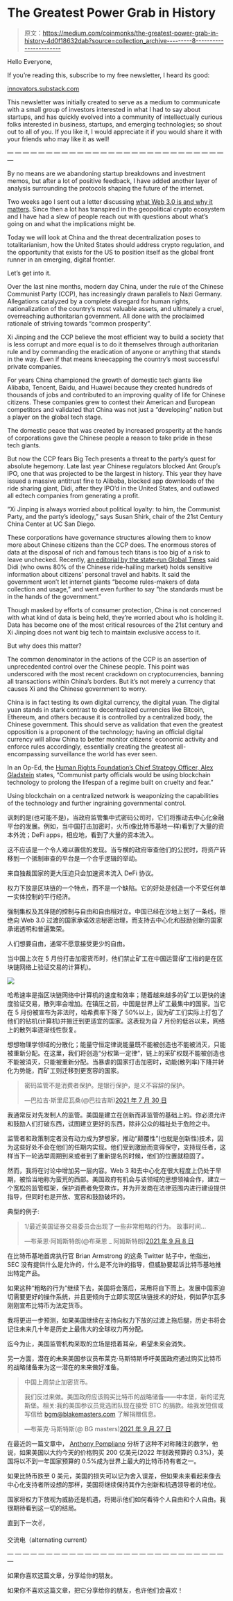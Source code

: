 # The Greatest Power Grab in History

> 原文：<https://medium.com/coinmonks/the-greatest-power-grab-in-history-4d0f18632dab?source=collection_archive---------8----------------------->

Hello Everyone,

If you’re reading this, subscribe to my free newsletter, I heard its good:

[innovators.substack.com](https://innovators.substack.com/)

This newsletter was initially created to serve as a medium to communicate with a small group of investors interested in what I had to say about startups, and has quickly evolved into a community of intellectually curious folks interested in business, startups, and emerging technologies; so shout out to all of you. If you like it, I would appreciate it if you would share it with your friends who may like it as well!

— — — — — — — — — — — — — — — — — — — — — — — — — — — — —

By no means are we abandoning startup breakdowns and investment memos, but after a lot of positive feedback, I have added another layer of analysis surrounding the protocols shaping the future of the internet.

Two weeks ago I sent out a letter discussing [what Web 3.0 is and why it matters](https://innovators.substack.com/p/web-30-a-brave-new-internet-?r=onooc&utm_campaign=post&utm_medium=web&utm_source=). Since then a lot has transpired in the geopolitical crypto ecosystem and I have had a slew of people reach out with questions about what’s going on and what the implications might be.

Today we will look at China and the threat decentralization poses to totalitarianism, how the United States should address crypto regulation, and the opportunity that exists for the US to position itself as the global front runner in an emerging, digital frontier.

Let’s get into it.

Over the last nine months, modern day China, under the rule of the Chinese Communist Party (CCP), has increasingly drawn parallels to Nazi Germany. Allegations catalyzed by a complete disregard for human rights, nationalization of the country’s most valuable assets, and ultimately a cruel, overreaching authoritarian government. All done with the proclaimed rationale of striving towards “common prosperity”.

Xi Jinping and the CCP believe the most efficient way to build a society that is less corrupt and more equal is to do it themselves through authoritarian rule and by commanding the eradication of anyone or anything that stands in the way. Even if that means kneecapping the country’s most successful private companies.

For years China championed the growth of domestic tech giants like Alibaba, Tencent, Baidu, and Huawei because they created hundreds of thousands of jobs and contributed to an improving quality of life for Chinese citizens. These companies grew to contest their American and European competitors and validated that China was not just a “developing” nation but a player on the global tech stage.

The domestic peace that was created by increased prosperity at the hands of corporations gave the Chinese people a reason to take pride in these tech giants.

But now the CCP fears Big Tech presents a threat to the party’s quest for absolute hegemony. Late last year Chinese regulators blocked Ant Group’s IPO, one that was projected to be the largest in history. This year they have issued a massive antitrust fine to Alibaba, blocked app downloads of the ride sharing giant, Didi, after they IPO’d in the United States, and outlawed all edtech companies from generating a profit.

“Xi Jinping is always worried about political loyalty: to him, the Communist Party, and the party’s ideology,” says Susan Shirk, chair of the 21st Century China Center at UC San Diego.

These corporations have governance structures allowing them to know more about Chinese citizens than the CCP does. The enormous stores of data at the disposal of rich and famous tech titans is too big of a risk to leave unchecked. Recently, [an editorial by the state-run Global Times](https://www.globaltimes.cn/page/202107/1227859.shtml) said Didi (who owns 80% of the Chinese ride-hailing market) holds sensitive information about citizens’ personal travel and habits. It said the government won’t let internet giants “become rules-makers of data collection and usage,” and went even further to say ”the standards must be in the hands of the government.”

Though masked by efforts of consumer protection, China is not concerned with what kind of data is being held, they’re worried about who is holding it. Data has become one of the most critical resources of the 21st century and Xi Jinping does not want big tech to maintain exclusive access to it.

But why does this matter?

The common denominator in the actions of the CCP is an assertion of unprecedented control over the Chinese people. This point was underscored with the most recent crackdown on cryptocurrencies, banning all transactions within China’s borders. But it’s not merely a currency that causes Xi and the Chinese government to worry.

China is in fact testing its own digital currency, the digital yuan. The digital yuan stands in stark contrast to decentralized currencies like Bitcoin, Ethereum, and others because it is controlled by a centralized body, the Chinese government. This should serve as validation that even the greatest opposition is a proponent of the technology; having an official digital currency will allow China to better monitor citizens’ economic activity and enforce rules accordingly, essentially creating the greatest all-encompassing surveillance the world has ever seen.

In an Op-Ed, the [Human Rights Foundation’s Chief Strategy Officer, Alex Gladstein](https://twitter.com/gladstein) states, “Communist party officials would be using blockchain technology to prolong the lifespan of a regime built on cruelty and fear.”

Using blockchain on a centralized network is weaponizing the capabilities of the technology and further ingraining governmental control.

讽刺的是(也可能不是)，当政府监管集中式密码公司时，它们将推动去中心化金融平台的发展。例如，当中国打击加密时，火币(像比特币基地一样)看到了大量的资本外流；DeFi apps，相应地，看到了大量的资本流入。

这不应该是一个令人难以置信的发现。当专横的政府审查他们的公民时，将资产转移到一个抵制审查的平台是一个合乎逻辑的举动。

来自独裁国家的更大压迫只会加速资本流入 DeFi 协议。

权力下放是区块链的一个特点，而不是一个缺陷。它的好处是创造一个不受任何单一实体控制的平行经济。

强制集权及其伴随的控制与自由和自由相对立。中国已经在沙地上划了一条线，拒绝向 Web 3.0 过渡的国家承诺效忠秘密治理，而支持去中心化和鼓励创新的国家承诺透明和普遍繁荣。

人们想要自由，通常不愿意接受更少的自由。

当中国上次在 5 月份打击加密货币时，他们禁止矿工在中国运营(矿工指的是在区块链网络上验证交易的计算机)。

![](img/b2f7ab0938aed50fdd30ecba6e464e70.png)

哈希速率是指区块链网络中计算机的速度和效率；随着越来越多的矿工以更快的速度验证交易，散列率会增加。在镇压之前，中国是世界上矿工最集中的国家。当它在 5 月份被宣布为非法时，哈希费率下降了 50%以上，因为矿工们实际上打包了他们的钻机(计算机)并搬迁到更适宜的国家。这表现为自 7 月份的低谷以来，网络上的散列率逐渐线性恢复。

想想物理学领域的分散化；能量守恒定律说能量既不能被创造也不能被消灭，只能被重新分配。在这里，我们将创造“分权第一定律”，链上的采矿权既不能被创造也不能被消灭，只能被重新分配。当暴虐的国家打击加密时，动能(散列率)下降并转化为势能，而矿工则迁移到更宽容的国家。

> 密码监管不是消费者保护。是银行保护，是义不容辞的保护。
> 
> —巴拉吉·斯里尼瓦桑(@巴拉吉斯)[2021 年 7 月 30 日](”https://twitter.com/balajis/status/1421131285255184388?ref_src=twsrc%5Etfw")

我通常反对先发制人的监管。美国是建立在创新而非监管的基础上的。你必须允许和鼓励人们打破东西，试图建立更好的东西，除非公众的福祉处于危险之中。

监管者和政策制定者没有动力成为梦想家，推动“颠覆性”(也就是创新性)技术，因为这些好处不会在他们的任期内实现。他们受到激励而变得保守，支持现任者，这样当下一轮选举周期到来或者到了重新提名的时候，他们的位置就稳固了。

然而，我将在讨论中增加另一层内容。Web 3 和去中心化在很大程度上仍处于早期，被恰当地称为蛮荒的西部。美国政府有机会与该领域的思想领袖合作，建立一个宽松的监管框架，保护消费者免受欺诈，并为开发商在法律范围内进行建设提供指导，但同时也是开放、宽容和鼓励破坏的。

典型的例子:

> 1/最近美国证券交易委员会出现了一些非常粗略的行为。
> 故事时间…
> 
> —布莱恩·阿姆斯特朗(@布莱恩 _ 阿姆斯特朗)[2021 年 9 月 8 日](”https://twitter.com/brian_armstrong/status/1435439291715358721?ref_src=twsrc%5Etfw")

在比特币基地首席执行官 Brian Armstrong 的这条 Twitter 帖子中，他指出，SEC 没有提供什么是允许的，什么是不允许的指导，但威胁要起诉比特币基地推出特定产品。

如果这种“粗略的行为”继续下去，美国将会落后，采用将自下而上。发展中国家迫切需要更好的操作系统，并且更倾向于立即实现区块链技术的好处，例如萨尔瓦多刚刚宣布比特币为法定货币。

我将更进一步预测，如果美国继续在支持向权力下放的过渡上拖后腿，历史书将会记住未来几十年是历史上最伟大的全球权力再分配。

迄今为止，美国监管机构采取的立场是捂着耳朵，希望未来会消失。

另一方面，潜在的未来美国参议员布莱克·马斯特斯呼吁美国政府通过购买比特币的战略储备来为这一潜在的未来做好准备。

> 中国上周禁止加密货币。
> 
> 我们反过来做。美国政府应该购买比特币的战略储备——中本堡，新的诺克斯堡。相关:我的美国参议员竞选团队现在接受 BTC 的捐款。给我发短信或写信给 bgm@blakemasters.com 了解捐赠信息。
> 
> —布莱克·马斯特斯(@ BG masters)[2021 年 9 月 27 日](”https://twitter.com/bgmasters/status/1442539765102833664?ref_src=twsrc%5Etfw")

在最近的一篇文章中， [Anthony Pompliano](https://twitter.com/APompliano?ref_src=twsrc%5Egoogle%7Ctwcamp%5Eserp%7Ctwgr%5Eauthor) 分析了这种不对称赌注的数学，他说，如果美国以大约今天的价格购买 200 亿美元(2022 年财政预算的 0.3%)，美国将以不到一年国家预算的 0.5%成为世界上最大的比特币持有者之一。

如果比特币跌至 0 美元，美国的损失可以记为舍入误差，但如果未来看起来像去中心化支持者所设想的那样，美国将继续保持其作为创新和机遇领导者的地位。

国家将权力下放视为威胁还是机遇，将揭示他们如何看待个人自由和个人自由。我很期待看到这一切的结局。

直到下一次✌️，

交流电（alternating current）

— — — — — — — — — — — — — — — — — — — — — — — — — — — — —

如果你喜欢这篇文章，分享给你的朋友。

如果你不喜欢这篇文章，把它分享给你的朋友，也许他们会喜欢！